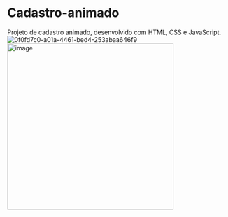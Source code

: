 # Cadastro-animado
Projeto de cadastro animado, desenvolvido com HTML, CSS e JavaScript.
![0f0fd7c0-a01a-4461-bed4-253abaa646f9](https://github.com/Eduzeraa-DEV/Cadastro-animado/assets/156840280/63d4972d-af4d-4bba-bb67-f25495d4c7f8)
<img width="380" alt="image" src="https://github.com/Eduzeraa-DEV/Cadastro-animado/assets/156840280/013334bb-4378-4c57-8e72-8201e6a26451">
